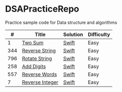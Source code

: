 # DSAPracticeRepo
Practice sample code for Data structure and algorithms

| # | Title | Solution | Difficulty |
|---| ----- | -------- | ---------- |
|1|[Two Sum](https://leetcode.com/problems/two-sum/) |[Swift](./DSAlgorithmSolutions/DSAlgorithmSolutions/TwoSum.swift)| Easy
|344|[Reverse String](https://leetcode.com/problems/reverse-string) |[Swift](./DSAlgorithmSolutions/DSAlgorithmSolutions/ReverseString.swift)| Easy
|796|[Rotate String](https://leetcode.com/problems/rotate-string) |[Swift](./DSAlgorithmSolutions/DSAlgorithmSolutions/RotateString.swift)| Easy
|258|[Add Digits](https://leetcode.com/problems/add-digits) |[Swift](./DSAlgorithmSolutions/DSAlgorithmSolutions/AddDigit.swift)| Easy
|557|[Reverse Words](https://leetcode.com/problems/reverse-words-in-a-string-iii) |[Swift](./DSAlgorithmSolutions/DSAlgorithmSolutions/ReverseWords.swift)| Easy
|7|[Reverse Integer](https://leetcode.com/problems/reverse-integer/description/) |[Swift](./DSAlgorithmSolutions/DSAlgorithmSolutions/ReverseInteger.swift)| Easy
